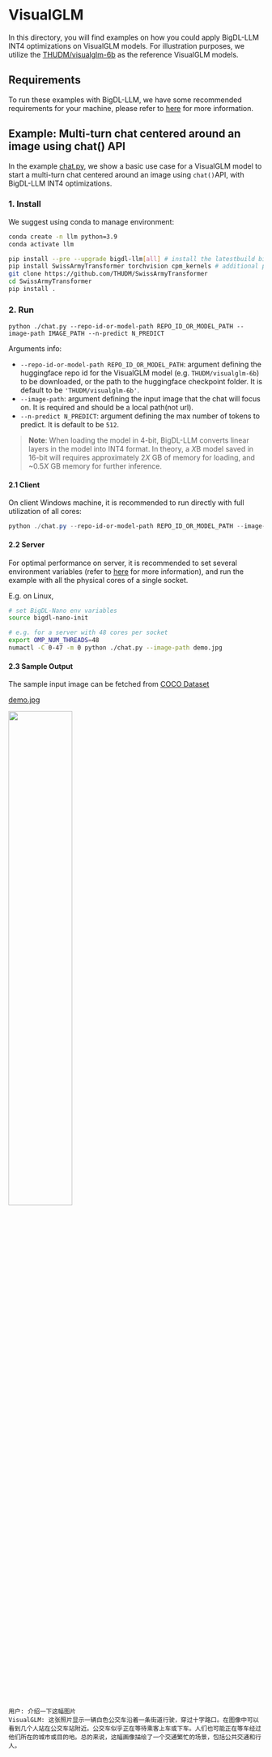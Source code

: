 # VisualGLM

In this directory, you will find examples on how you could apply BigDL-LLM INT4 optimizations on VisualGLM models. For illustration purposes, we utilize the [THUDM/visualglm-6b](https://huggingface.co/THUDM/visualglm-6b) as the reference VisualGLM models.

## Requirements

To run these examples with BigDL-LLM, we have some recommended requirements for your machine, please refer to [here](../README.md#recommended-requirements) for more information.

## Example: Multi-turn chat centered around an image using chat() API

In the example [chat.py](./chat.py), we show a basic use case for a VisualGLM model to start a multi-turn chat centered around an image using `chat()`API, with BigDL-LLM INT4 optimizations.

### 1. Install

We suggest using conda to manage environment:

```bash
conda create -n llm python=3.9
conda activate llm

pip install --pre --upgrade bigdl-llm[all] # install the latestbuild bigdl-llm nightly  with 'all' option
pip install SwissArmyTransformer torchvision cpm_kernels # additional package required for VisualGLM to conduct generation
git clone https://github.com/THUDM/SwissArmyTransformer
cd SwissArmyTransformer
pip install .
```

### 2. Run

```
python ./chat.py --repo-id-or-model-path REPO_ID_OR_MODEL_PATH --image-path IMAGE_PATH --n-predict N_PREDICT
```

Arguments info:

- `--repo-id-or-model-path REPO_ID_OR_MODEL_PATH`: argument defining the huggingface repo id for the VisualGLM model (e.g. `THUDM/visualglm-6b`) to be downloaded, or the path to the huggingface checkpoint folder. It is default to be `'THUDM/visualglm-6b'`.
- `--image-path`: argument defining the input image that the chat will focus on. It is required and should be a local path(not url).
- `--n-predict N_PREDICT`: argument defining the max number of tokens to predict. It is default to be `512`.

> **Note**: When loading the model in 4-bit, BigDL-LLM converts linear layers in the model into INT4 format. In theory, a *X*B model saved in 16-bit will requires approximately 2*X* GB of memory for loading, and ~0.5*X* GB memory for further inference.

#### 2.1 Client

On client Windows machine, it is recommended to run directly with full utilization of all cores:

```powershell
python ./chat.py --repo-id-or-model-path REPO_ID_OR_MODEL_PATH --image-path IMAGE_PATH --n-predict N_PREDICT
```

#### 2.2 Server

For optimal performance on server, it is recommended to set several environment variables (refer to [here](../README.md#best-known-configuration-on-linux) for more information), and run the example with all the physical cores of a single socket.

E.g. on Linux,

```bash
# set BigDL-Nano env variables
source bigdl-nano-init

# e.g. for a server with 48 cores per socket
export OMP_NUM_THREADS=48
numactl -C 0-47 -m 0 python ./chat.py --image-path demo.jpg
```

#### 2.3 Sample Output

The sample input image can be fetched from [COCO Dataset](https://cocodataset.org/#home)

[demo.jpg](https://cocodataset.org/#explore?id=70087)

<img src="http://farm8.staticflickr.com/7420/8726937863_e3bfa34795_z.jpg" width=50%>

```
用户: 介绍一下这幅图片
VisualGLM: 这张照片显示一辆白色公交车沿着一条街道行驶，穿过十字路口。在图像中可以看到几个人站在公交车站附近。公交车似乎正在等待乘客上车或下车。人们也可能正在等车经过他们所在的城市或目的地。总的来说，这幅画像描绘了一个交通繁忙的场景，包括公共交通和行人。
```
